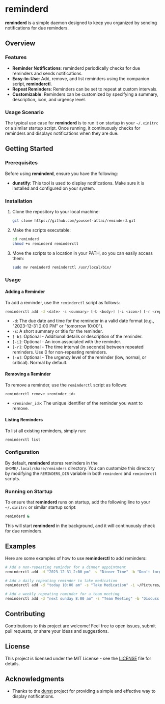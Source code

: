 # reminderd

**reminderd** is a simple daemon designed to keep you organized by sending notifications for due reminders.

## Overview

### Features

- **Reminder Notifications**: reminderd periodically checks for due reminders and sends notifications.
- **Easy-to-Use**: Add, remove, and list reminders using the companion script, **reminderctl**.
- **Repeat Reminders**: Reminders can be set to repeat at custom intervals.
- **Customizable**: Reminders can be customized by specifying a summary, description, icon, and urgency level.

### Usage Scenario

The typical use case for **reminderd** is to run it on startup in your `~/.xinitrc` or a similar startup script.
Once running, it continuously checks for reminders and displays notifications when they are due.

## Getting Started

### Prerequisites

Before using **reminderd**, ensure you have the following:

- **dunstify**: This tool is used to display notifications. Make sure it is installed and configured on your system.

### Installation

1. Clone the repository to your local machine:

   ```bash
   git clone https://github.com/youssef-attai/reminderd.git
   ```

2. Make the scripts executable:

   ```bash
   cd reminderd
   chmod +x reminderd reminderctl
   ```

3. Move the scripts to a location in your PATH, so you can easily access them:

   ```bash
   sudo mv reminderd reminderctl /usr/local/bin/
   ```

### Usage

#### Adding a Reminder

To add a reminder, use the `reminderctl` script as follows:

```bash
reminderctl add -d <date> -s <summary> [-b <body>] [-i <icon>] [-r <repeat>] [-u <low|normal|critical>]
```

- `-d`: The due date and time for the reminder in a valid date format (e.g., "2023-12-31 2:00 PM" or "tomorrow 10:00").
- `-s`: A short summary or title for the reminder.
- `[-b]`: Optional - Additional details or description of the reminder.
- `[-i]`: Optional - An icon associated with the reminder.
- `[-r]`: Optional - The time interval (in seconds) between repeated reminders. Use 0 for non-repeating reminders.
- `[-u]`: Optional - The urgency level of the reminder (low, normal, or critical). Normal by default.

#### Removing a Reminder

To remove a reminder, use the `reminderctl` script as follows:

```bash
reminderctl remove <reminder_id>
```

- `<reminder_id>`: The unique identifier of the reminder you want to remove.

#### Listing Reminders

To list all existing reminders, simply run:

```bash
reminderctl list
```

### Configuration

By default, **reminderd** stores reminders in the `$HOME/.local/share/reminders` directory.
You can customize this directory by modifying the `REMINDERS_DIR` variable in both `reminderd` and `reminderctl` scripts.

### Running on Startup

To ensure that **reminderd** runs on startup, add the following line to your `~/.xinitrc` or similar startup script:

```bash
reminderd &
```

This will start **reminderd** in the background, and it will continuously check for due reminders.

## Examples

Here are some examples of how to use **reminderctl** to add reminders:

```bash
# Add a non-repeating reminder for a dinner appointment
reminderctl add -d "2023-12-31 2:00 pm" -s "Dinner Time" -b "Don't forget to go eat" -i ~/Pictures/svg/burger.svg

# Add a daily repeating reminder to take medication
reminderctl add -d "today 10:00 am" -s "Take Medication" -i ~/Pictures/svg/pill.svg -r 86400 -u critical

# Add a weekly repeating reminder for a team meeting
reminderctl add -d "next sunday 8:00 am" -s "Team Meeting" -b "Discuss project updates" -r 604800
```

## Contributing

Contributions to this project are welcome! Feel free to open issues, submit pull requests, or share your ideas and suggestions.

## License

This project is licensed under the MIT License - see the [LICENSE](LICENSE) file for details.

## Acknowledgments

- Thanks to the [dunst](https://dunst-project.org/) project for providing a simple and effective way to display notifications.
